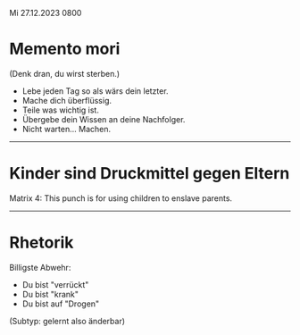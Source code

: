 Mi 27.12.2023 0800

# Memento mori

(Denk dran, du wirst sterben.)

- Lebe jeden Tag so als wärs dein letzter.
- Mache dich überflüssig.
- Teile was wichtig ist.
- Übergebe dein Wissen an deine Nachfolger.
- Nicht warten... Machen.

----

# Kinder sind Druckmittel gegen Eltern

Matrix 4:
This punch is for using children
to enslave parents.

----

# Rhetorik

Billigste Abwehr:

- Du bist "verrückt"
- Du bist "krank"
- Du bist auf "Drogen"

(Subtyp: gelernt also änderbar)
